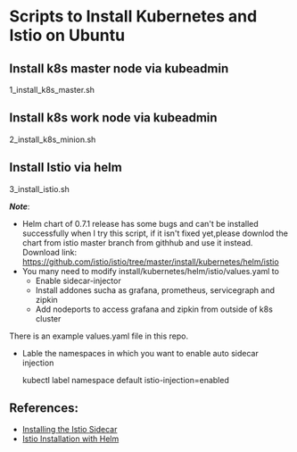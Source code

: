 # Scripts to Install Kubernetes and Istio on Ubuntu

## Install k8s master node via kubeadmin

  1_install_k8s_master.sh
## Install k8s work node via kubeadmin

  2_install_k8s_minion.sh
## Install Istio via helm

  3_install_istio.sh
  
  ***Note***: 
  * Helm chart of 0.7.1 release has some bugs and can't be installed successfully when I try this script, if it isn't fixed yet,please downlod the chart from istio master branch from githhub and use it instead. Download link: https://github.com/istio/istio/tree/master/install/kubernetes/helm/istio
  * You many need to modify install/kubernetes/helm/istio/values.yaml to 
    * Enable sidecar-injector
    * Install addones sucha as grafana, prometheus, servicegraph and zipkin
    * Add nodeports to access grafana and zipkin from outside of k8s cluster
  
  There is an example values.yaml file in this repo.
  
* Lable the namespaces in which you want to enable auto sidecar injection
  
  kubectl label namespace default istio-injection=enabled

## References:
* [Installing the Istio Sidecar](https://preliminary.istio.io/docs/setup/kubernetes/sidecar-injection.html)
* [Istio Installation with Helm](https://preliminary.istio.io/docs/setup/kubernetes/helm-install.html)
